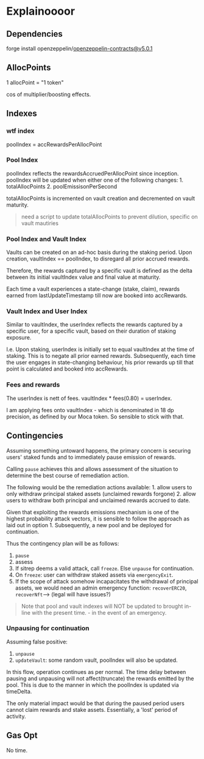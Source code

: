 # Explainoooor

## Dependencies

forge install  openzeppelin/openzeppelin-contracts@v5.0.1


## AllocPoints

1 allocPoint = "1 token"

cos of multiplier/boosting effects.

## Indexes

### wtf index

poolIndex  = accRewardsPerAllocPoint

### Pool Index
poolIndex reflects the rewardsAccruedPerAllocPoint since inception.
poolIndex will be updated when either one of the following changes:
    1. totalAllocPoints
    2. poolEmissisonPerSecond

totalAllocPoints is incremented on vault creation and decremented on vault maturity.
> need a script to update totalAllocPoints to prevent dilution, specific on vault mautiries

### Pool Index and Vault Index

Vaults can be created on an ad-hoc basis during the staking period. Upon creation, vaultIndex == poolIndex, to disregard all prior accrued rewards.

Therefore, the rewards captured by a specific vault is defined as the delta between its initial vaultIndex value and final value at maturity.

Each time a vault experiences a state-change (stake, claim), rewards earned from lastUpdateTimestamp till now are booked into accRewards.

### Vault Index and User Index

Similar to vaultIndex, the userIndex reflects the rewards captured by a specific user, for a specific vault, based on their duration of staking exposure.

I.e. Upon staking, userIndex is initially set to equal vaultIndex at the time of staking. This is to negate all prior earned rewards.
Subsequently, each time the user engages in state-changing behaviour, his prior rewards up till that point is calculated and booked into accRewards.

### Fees and rewards

The userIndex is nett of fees.
vaultIndex * fees(0.80) = userIndex.

I am applying fees onto vaultIndex - which is denominated in 18 dp precision, as defined by our Moca token. So sensible to stick with that.

## Contingencies

Assuming something untoward happens, the primary concern is securing users' staked funds and to immediately pause emission of rewards.

Calling `pause` achieves this and allows assessment of the situation to determine the best course of remediation action.

The following would be the remediation actions available:
    1. allow users to only withdraw principal staked assets (unclaimed rewards forgone)
    2. allow users to withdraw both principal and unclaimed rewards accrued to date.

Given that exploiting the rewards emissions mechanism is one of the highest probability attack vectors, it is sensible to follow the approach as laid out in option 1. Subsequently, a new pool and be deployed for continuation.

Thus the contingency plan will be as follows:

1. `pause`
2. assess
3. If sitrep deems a valid attack, call `freeze`. Else `unpause` for continuation.
4. On `freeze`: user can withdraw staked assets via `emergencyExit`.
5. If the scope of attack somehow incapacitates the withdrawal of principal assets, we would need an admin emergency function: `recoverERC20`, `recoverNft`--> (legal will have issues?)

>Note that pool and vault indexes will NOT be updated to brought in-line with the present time.  - in the event of an emergency.

### Unpausing for continuation

Assuming false positive:

1. `unpause`
2. `updateVault`: some random vault, poolIndex will also be updated.

In this flow, operation continues as per normal. The time delay between pausing and unpausing will not affect(truncate) the rewards emitted by the pool. This is due to the manner in which the poolIndex is  updated via timeDelta.

The only material impact would be that during the paused period users cannot claim rewards and stake assets. Essentially, a 'lost' period of activity.

## Gas Opt

No time.